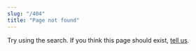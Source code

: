 ```yaml
---
slug: "/404"
title: "Page not found"
---
```


Try using the search. If you think this page should exist, [tell us](/contact).

